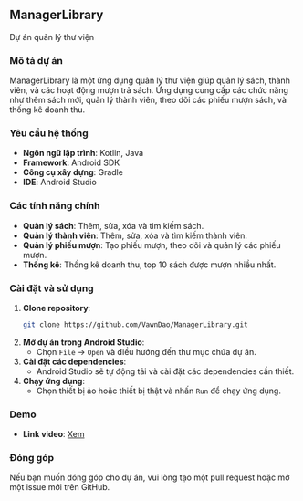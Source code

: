 ## ManagerLibrary

Dự án quản lý thư viện

### Mô tả dự án

ManagerLibrary là một ứng dụng quản lý thư viện giúp quản lý sách, thành viên, và các hoạt động mượn
trả sách. Ứng dụng cung cấp các chức năng như thêm sách mới, quản lý thành viên, theo dõi các phiếu
mượn sách, và thống kê doanh thu.

### Yêu cầu hệ thống

- **Ngôn ngữ lập trình**: Kotlin, Java
- **Framework**: Android SDK
- **Công cụ xây dựng**: Gradle
- **IDE**: Android Studio

### Các tính năng chính

- **Quản lý sách**: Thêm, sửa, xóa và tìm kiếm sách.
- **Quản lý thành viên**: Thêm, sửa, xóa và tìm kiếm thành viên.
- **Quản lý phiếu mượn**: Tạo phiếu mượn, theo dõi và quản lý các phiếu mượn.
- **Thống kê**: Thống kê doanh thu, top 10 sách được mượn nhiều nhất.

### Cài đặt và sử dụng

1. **Clone repository**:
    ```sh
    git clone https://github.com/VawnDao/ManagerLibrary.git
    ```
2. **Mở dự án trong Android Studio**:
    - Chọn `File` -> `Open` và điều hướng đến thư mục chứa dự án.
3. **Cài đặt các dependencies**:
    - Android Studio sẽ tự động tải và cài đặt các dependencies cần thiết.
4. **Chạy ứng dụng**:
    - Chọn thiết bị ảo hoặc thiết bị thật và nhấn `Run` để chạy ứng dụng.

### Demo

- **Link video**: [Xem](https://www.dropbox.com/scl/fi/z73f8ehxm80r5blkdys8e/Screen-Recording-2023-10-04-at-14.57.12.mov?rlkey=s7khpjfddko10pfs2llsh1wvy&dl=0)

### Đóng góp

Nếu bạn muốn đóng góp cho dự án, vui lòng tạo một pull request hoặc mở một issue mới trên GitHub.
